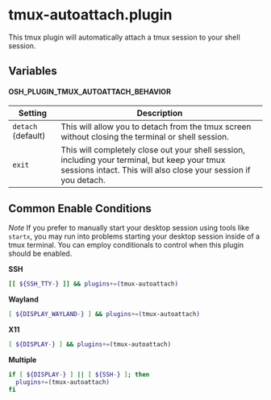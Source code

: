 # tmux-autoattach.plugin

This tmux plugin will automatically attach a tmux session to your shell session.

## Variables

#### OSH_PLUGIN_TMUX_AUTOATTACH_BEHAVIOR

| Setting            | Description                                                                                                                                                      |
|--------------------|------------------------------------------------------------------------------------------------------------------------------------------------------------------|
| `detach` (default) | This will allow you to detach from the tmux screen without closing the terminal or shell session.                                                                |
| `exit`             | This will completely close out your shell session, including your terminal, but keep your tmux sessions intact. This will also close your session if you detach. |

## Common Enable Conditions

*Note* If you prefer to manually start your desktop session using tools like `startx`, you may run into problems starting your desktop session inside of a tmux terminal. You can employ conditionals to control when this plugin should be enabled.

**SSH**

```bash
[[ ${SSH_TTY-} ]] && plugins+=(tmux-autoattach)
```

**Wayland**

```bash
[ ${DISPLAY_WAYLAND-} ] && plugins+=(tmux-autoattach)
```

**X11**

```bash
[ ${DISPLAY-} ] && plugins+=(tmux-autoattach)
```

**Multiple**

```bash
if [ ${DISPLAY-} ] || [ ${SSH-} ]; then
  plugins+=(tmux-autoattach)
fi
```
